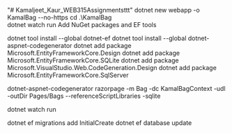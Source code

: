 "# Kamaljeet_Kaur_WEB315Assignmentsttt" 
dotnet new webapp -o KamalBag --no-https
 cd .\KamalBag\
dotnet watch run
Add NuGet packages and EF tools

dotnet tool install --global dotnet-ef
dotnet tool install --global dotnet-aspnet-codegenerator
dotnet add package Microsoft.EntityFrameworkCore.Design
dotnet add package Microsoft.EntityFrameworkCore.SQLite
dotnet add package Microsoft.VisualStudio.Web.CodeGeneration.Design
dotnet add package Microsoft.EntityFrameworkCore.SqlServer

dotnet-aspnet-codegenerator razorpage -m Bag -dc KamalBagContext -udl -outDir Pages/Bags --referenceScriptLibraries -sqlite

 dotnet watch run

 dotnet ef migrations add InitialCreate
 dotnet ef database update
